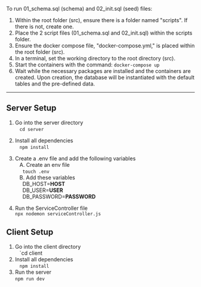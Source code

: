 To run 01_schema.sql (schema) and 02_init.sql (seed) files:
1. Within the root folder (src), ensure there is a folder named "scripts". If there is not, create one.
2. Place the 2 script files (01_schema.sql and 02_init.sql) within the scripts folder.
3. Ensure the docker compose file, "docker-compose.yml," is placed within the root folder (src).
4. In a terminal, set the working directory to the root directory (src).
5. Start the containers with the command: ``` docker-compose up ```
6. Wait while the necessary packages are installed and the containers are created. Upon creation, the database will be instantiated with the default tables and the pre-defined data.


__________________________________________________________________________________________________________________________________________________________________________________________

## Server Setup

1. Go into the server directory\
   &nbsp;&nbsp;&nbsp;`cd server`
2. Install all dependencies\
   &nbsp;&nbsp;&nbsp;`npm install`
3. Create a .env file and add the following variables\
   &nbsp;&nbsp;&nbsp;A. Create an env file\
    &nbsp;&nbsp;&nbsp;&nbsp;&nbsp;`touch .env`\
    &nbsp;&nbsp;&nbsp;B. Add these variables\
   &nbsp;&nbsp;&nbsp;&nbsp;&nbsp;DB_HOST=**HOST**\
   &nbsp;&nbsp;&nbsp;&nbsp;&nbsp;DB_USER=**USER**\
   &nbsp;&nbsp;&nbsp;&nbsp;&nbsp;DB_PASSWORD=**PASSWORD**

4. Run the ServiceController file\
   `npx nodemon serviceController.js`

## Client Setup

1. Go into the client directory\
  &nbsp;&nbsp;&nbsp;`cd client
2. Install all dependencies\
   &nbsp;&nbsp;&nbsp;`npm install`
3. Run the server\
   `npm run dev`
